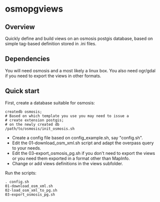 # osmopgviews

## Overview

Quickly define and build views on an osmosis postgis database, based on simple tag-based definition stored in .ini files.

## Dependencies

You will need osmosis and a most likely a linux box.
You also need ogr/gdal if you need to export the views in other formats.

## Quick start

First, create a database suitable for osmosis:

    createdb osmosis;
    # Based on which template you use you may need to issue a 
    # create extension postgis;
    # on the newly created db
    /path/to/osmosis/init_osmosis.sh

* Create a config file based on config_example.sh, say "config.sh".
* Edit the 01-download_osm_xml.sh script and adapt the overpass query to your needs.
* Edit the 03-export_osmosis_pg.sh if you don't need to export the views or you need them exported in a format other than MapInfo.
* Change or add views definitions in the views subfolder.

Run the scripts:

    . config.sh
    01-download_osm_xml.sh
    02-load_osm_xml_to_pg.sh
    03-export_osmosis_pg.sh

